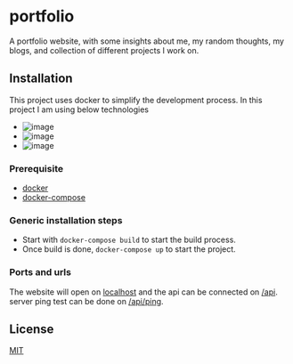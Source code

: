 # portfolio
A portfolio website, with some insights about me, my random thoughts, my blogs, and collection of different projects I work on.

## Installation

This project uses docker to simplify the development process. In this project I am using below technologies
- ![image]({https://img.shields.io/badge/Node%20js-339933?style=for-the-badge&logo=nodedotjs&logoColor=white})
- ![image]({https://img.shields.io/badge/next%20js-000000?style=for-the-badge&logo=nextdotjs&logoColor=white})
- ![image]({https://img.shields.io/badge/PostgreSQL-316192?style=for-the-badge&logo=postgresql&logoColor=white})

### Prerequisite
- [docker](https://docs.docker.com/get-docker/)
- [docker-compose](https://docs.docker.com/compose/)

### Generic installation steps
- Start with `docker-compose build` to start the build process.
- Once build is done, `docker-compose up` to start the project.

### Ports and urls
The website will open on [localhost](http://localhost:4200/) and the api can be connected on [/api](http://localhost:4200/api/).
server ping test can be done on [/api/ping](http://localhost:4200/api/ping).


## License

[MIT](https://choosealicense.com/licenses/mit/)